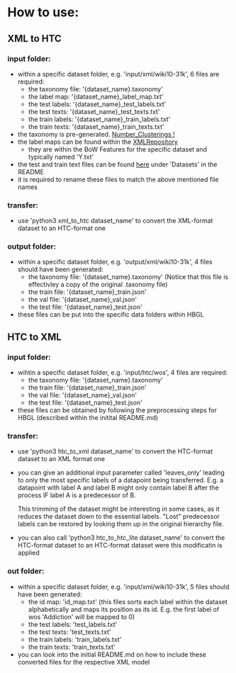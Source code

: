 # How to use:

## XML to HTC
### input folder:
- within a specific dataset folder, e.g. 'input/xml/wiki10-31k', 6 files are required:
    - the taxonomy file: '{dataset_name}.taxonomy'
    - the label map: '{dataset_name}_label_map.txt'
    - the test labels: '{dataset_name}_test_labels.txt'
    - the test texts: '{dataset_name}_test_texts.txt'
    - the train labels: '{dataset_name}_train_labels.txt'
    - the train texts: '{dataset_name}_train_texts.txt'
- the taxonomy is pre-generated. [Number_Clusterings !](https://drive.google.com/drive/folders/1f9ZoAEzkVxxcBUdYbWfpSY1Cmf8O5ON_)
- the label maps can be found within the [XMLRepository](http://manikvarma.org/downloads/XC/XMLRepository.html)
    - they are within the BoW Features for the specific dataset and typically named 'Y.txt'
- the test and train text files can be found [here](https://github.com/yourh/AttentionXML) under 'Datasets' in the README
- it is required to rename these files to match the above mentioned file names

### transfer:
- use 'python3 xml_to_htc dataset_name' to convert the XML-format dataset to an HTC-format one

### output folder:
- within a specific dataset folder, e.g. 'output/xml/wiki10-31k', 4 files should have been generated:
    - the taxonomy file: '{dataset_name}.taxonomy' (Notice that this file is effectivley a copy of the original .taxonomy file)
    - the train file: '{dataset_name}_train.json'
    - the val file: '{dataset_name}_val.json'
    - the test file: '{dataset_name}_test.json'
- these files can be put into the specific data folders within HBGL

## HTC to XML
### input folder:
- wihtin a specific dataset folder, e.g. 'input/htc/wos', 4 files are required:
    - the taxonomy file: '{dataset_name}.taxonomy'
    - the train file: '{dataset_name}_train.json'
    - the val file: '{dataset_name}_val.json'
    - the test file: '{dataset_name}_test.json'
- these files can be obtained by following the preprocessing steps for HBGL (described within the initital README.md)

### transfer:
- use 'python3 htc_to_xml dataset_name' to convert the HTC-format dataset to an XML format one
- you can give an additional input parameter called 'leaves_only' leading to only the most specific labels of a datapoint being transferred. E.g. a datapoint with label A and label B might only contain label B after the process IF label A is a predecessor of B. 
    
    This trimming of the dataset might be interesting in some cases, as it reduces the dataset down to the essential labels. "Lost" predecessor labels can be restored by looking them up in the original hierarchy file.

- you can also call 'python3 htc_to_htc_lite dataset_name' to convert the HTC-format dataset to an HTC-format dataset were this modificatin is applied

### out folder:
- within a specific dataset folder, e.g. 'input/xml/wiki10-31k', 5 files should have been generated:
    - the id map: 'id_map.txt' (this files sorts each label within the dataset alphabetically and maps its position as its id. E.g. the first label of wos 'Addiction' will be mapped to 0)
    - the test labels: 'test_labels.txt'
    - the test texts: 'test_texts.txt'
    - the train labels: 'train_labels.txt'
    - the train texts: 'train_texts.txt'
- you can look into the initial README.md on how to include these converted files for the respective XML model
